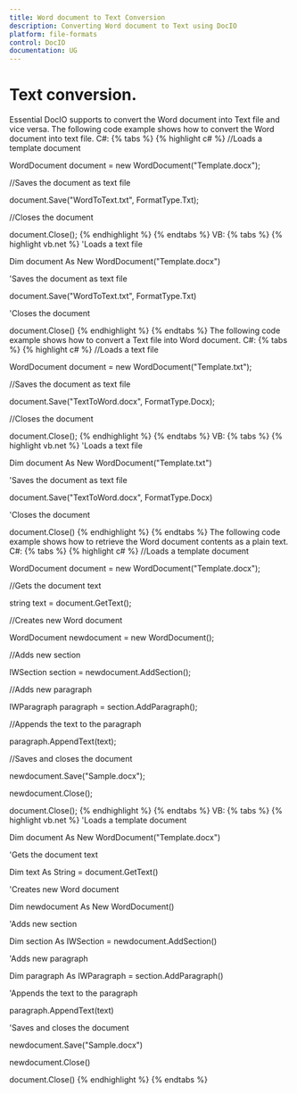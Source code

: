 ```yaml
---
title: Word document to Text Conversion
description: Converting Word document to Text using DocIO
platform: file-formats
control: DocIO
documentation: UG
---
```


# Text conversion.
Essential DocIO supports to convert the Word document into Text file and vice versa. The following code example shows how to convert the Word document into text file.
C#:
{% tabs %}
{% highlight c# %}
//Loads a template document

WordDocument document = new WordDocument("Template.docx");

//Saves the document as text file

document.Save("WordToText.txt", FormatType.Txt);

//Closes the document

document.Close();
{% endhighlight %}
{% endtabs %}
VB:
{% tabs %}
{% highlight vb.net %}
'Loads a text file

Dim document As New WordDocument("Template.docx")

'Saves the document as text file

document.Save("WordToText.txt", FormatType.Txt)

'Closes the document

document.Close()
{% endhighlight %}
{% endtabs %}
The following code example shows how to convert a Text file into Word document.
C#:
{% tabs %}
{% highlight c# %}
//Loads a text file

WordDocument document = new WordDocument("Template.txt");

//Saves the document as text file

document.Save("TextToWord.docx", FormatType.Docx);

//Closes the document

document.Close();
{% endhighlight %}
{% endtabs %}
VB:
{% tabs %}
{% highlight vb.net %}
'Loads a text file

Dim document As New WordDocument("Template.txt")

'Saves the document as text file

document.Save("TextToWord.docx", FormatType.Docx)

'Closes the document

document.Close()
{% endhighlight %}
{% endtabs %}
The following code example shows how to retrieve the Word document contents as a plain text.
C#:
{% tabs %}
{% highlight c# %}
//Loads a template document

WordDocument document = new WordDocument("Template.docx");

//Gets the document text

string text = document.GetText();

//Creates new Word document

WordDocument newdocument = new WordDocument();

//Adds new section

IWSection section = newdocument.AddSection();

//Adds new paragraph

IWParagraph paragraph = section.AddParagraph();

//Appends the text to the paragraph

paragraph.AppendText(text);

//Saves and closes the document

newdocument.Save("Sample.docx");

newdocument.Close();

document.Close();
{% endhighlight %}
{% endtabs %}
VB:
{% tabs %}
{% highlight vb.net %}
'Loads a template document

Dim document As New WordDocument("Template.docx")

'Gets the document text

Dim text As String = document.GetText()

'Creates new Word document

Dim newdocument As New WordDocument()

'Adds new section

Dim section As IWSection = newdocument.AddSection()

'Adds new paragraph

Dim paragraph As IWParagraph = section.AddParagraph()

'Appends the text to the paragraph

paragraph.AppendText(text)

'Saves and closes the document

newdocument.Save("Sample.docx")

newdocument.Close()

document.Close()
{% endhighlight %}
{% endtabs %}

